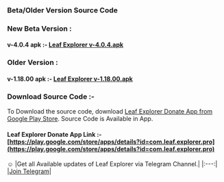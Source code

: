 ### Beta/Older Version Source Code

### New Beta Version :
#### v-4.0.4 apk :- [Leaf Explorer v-4.0.4.apk](https://github.com/Shiv-Shambhu/Leaf-Explorer/blob/main/Version/apk/Leaf%20Explorer%204.0.4.apk)

### Older Version :
#### v-1.18.00 apk :- [Leaf Explorer v-1.18.00.apk](https://github.com/Shiv-Shambhu/Leaf-Explorer/tree/main/Version)

### Download Source Code :-
To Download the source code, download [Leaf Explorer Donate App from Google Play Store](https://play.google.com/store/apps/details?id=com.leaf.explorer.pro). Source Code is Available in App.

#### Leaf Explorer Donate App Link :- [https://play.google.com/store/apps/details?id=com.leaf.explorer.pro](https://play.google.com/store/apps/details?id=com.leaf.explorer.pro)

☺️
|Get all Available updates of Leaf Explorer via Telegram Channel.|
|:---:|
|[Join Telegram](https://t.me/Shiv_Shambhu_Github)|
